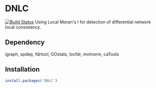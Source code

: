 # DNLC
[![Build Status](https://travis-ci.org/yaolu/DNLC.svg?branch=master)](https://travis-ci.org/yaolu/DNLC)
Using Local Moran's I for detection of differential network local consistency.

## Dependency
igraph, spdep, fdrtool, GOstats, locfdr, mvtnorm, caTools

## Installation
```r
install.packages('DNLC')
